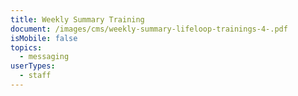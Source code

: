 ```yaml
---
title: Weekly Summary Training
document: /images/cms/weekly-summary-lifeloop-trainings-4-.pdf
isMobile: false
topics:
  - messaging
userTypes:
  - staff
---
```

